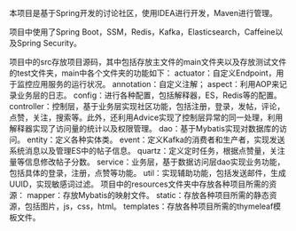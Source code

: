 本项目是基于Spring开发的讨论社区，使用IDEA进行开发，Maven进行管理。

项目中使用了Spring Boot，SSM，Redis，Kafka，Elasticsearch，Caffeine以及Spring Security。

项目中的src存放项目源码，其中包括存放主文件的main文件夹以及存放测试文件的test文件夹，main中各个文件夹的功能如下：
actuator：自定义Endpoint，用于监控应用服务的运行状况。
annotation：自定义注解；
aspect：利用AOP来记录业务层的日志。
config：进行各种配置，包括解释器，ES，Redis等的配置。
controller：控制层，基于业务层实现社区功能，包括注册，登录，发帖，评论，点赞，关注，搜索等。此外，还利用Advice实现了控制层异常的同一处理，利用解释器实现了访问量的统计以及权限管理。
dao：基于Mybatis实现对数据库的访问。
entity：定义各种实体类。
event：定义Kafka的消费者和生产者，实现发送系统消息以及管理ES中的帖子信息。
quartz：定义定时任务，根据点赞量，关注量等信息修改帖子分数。
service：业务层，基于数据访问层dao实现业务功能，包括具体的登录，注册，点赞等功能。
util：实现辅助功能，包括发送邮件，生成UUID，实现敏感词过滤。
项目中的resources文件夹中存放各种项目所需的资源：
mapper：存放Mybatis的映射文件。
static：存放各种项目所需的静态资源，包括图片，js，css，html。
templates：存放各种项目所需的thymeleaf模板文件。



